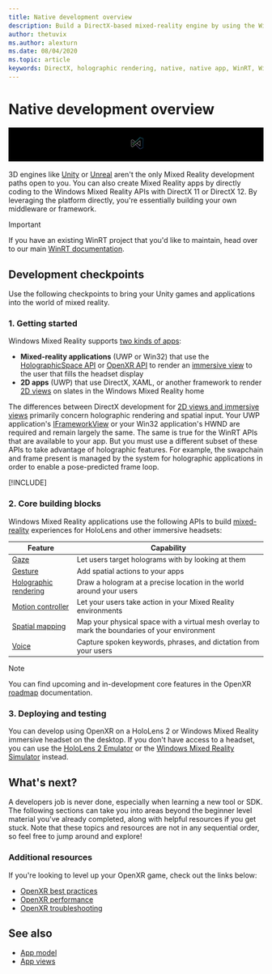 ```yaml
---
title: Native development overview 
description: Build a DirectX-based mixed-reality engine by using the Windows Mixed Reality APIs directly.
author: thetuvix
ms.author: alexturn
ms.date: 08/04/2020
ms.topic: article
keywords: DirectX, holographic rendering, native, native app, WinRT, WinRT app, platform APIs, custom engine, middleware, mixed reality headset, windows mixed reality headset, virtual reality headset
---
```


# Native development overview

![Native banner logo](../images/native_logo_banner.png)

3D engines like [Unity](../unity/unity-development-overview.md) or [Unreal](../unreal/unreal-development-overview.md) aren't the only Mixed Reality development paths open to you. You can also create Mixed Reality apps by directly coding to the Windows Mixed Reality APIs with DirectX 11 or DirectX 12. By leveraging the platform directly, you're essentially building your own middleware or framework. 

> [!IMPORTANT]
> If you have an existing WinRT project that you'd like to maintain, head over to our main [WinRT documentation](creating-a-holographic-directx-project.md). 

## Development checkpoints

Use the following checkpoints to bring your Unity games and applications into the world of mixed reality.

### 1. Getting started

Windows Mixed Reality supports [two kinds of apps](../../design/app-views.md):
* **Mixed-reality applications** (UWP or Win32) that use the [HolographicSpace API](getting-a-holographicspace.md) or [OpenXR API](openxr.md) to render an [immersive view](../../design/app-views.md) to the user that fills the headset display
* **2D apps** (UWP) that use DirectX, XAML, or another framework to render [2D views](../../design/app-views.md#2d-views) on slates in the Windows Mixed Reality home

The differences between DirectX development for [2D views and immersive views](../../design/app-views.md) primarily concern holographic rendering and spatial input. Your UWP application's [IFrameworkView](https://msdn.microsoft.com/library/windows/apps/windows.applicationmodel.core.iframeworkview.aspx) or your Win32 application's HWND are required and remain largely the same. The same is true for the WinRT APIs that are available to your app. But you must use a different subset of these APIs to take advantage of holographic features. For example, the swapchain and frame present is managed by the system for holographic applications in order to enable a pose-predicted frame loop.

[!INCLUDE[](../includes/native-getting-started.md)]

### 2. Core building blocks

Windows Mixed Reality applications use the following APIs to build [mixed-reality](../../discover/mixed-reality.md) experiences for HoloLens and other immersive headsets:

|  Feature  |  Capability  |
| --- | --- |
| [Gaze](../../design/gaze-and-commit.md) | Let users target holograms with by looking at them |
| [Gesture](../../design/gaze-and-commit.md#composite-gestures) | Add spatial actions to your apps |
| [Holographic rendering](../platform-capabilities-and-apis/rendering.md) | Draw a hologram at a precise location in the world around your users |
| [Motion controller](../../design/motion-controllers.md) | Let your users take action in your Mixed Reality environments |
| [Spatial mapping](../../design/spatial-mapping.md) | Map your physical space with a virtual mesh overlay to mark the boundaries of your environment |
| [Voice](../../design/voice-input.md) | Capture spoken keywords, phrases, and dictation from your users |
 
> [!NOTE]
> You can find upcoming and in-development core features in the OpenXR [roadmap](openxr.md#roadmap) documentation.

### 3. Deploying and testing

You can develop using OpenXR on a HoloLens 2 or Windows Mixed Reality immersive headset on the desktop.  If you don't have access to a headset, you can use the [HoloLens 2 Emulator](../platform-capabilities-and-apis/using-the-hololens-emulator.md) or the [Windows Mixed Reality Simulator](../platform-capabilities-and-apis/using-the-windows-mixed-reality-simulator.md) instead.

## What's next?

A developers job is never done, especially when learning a new tool or SDK. The following sections can take you into areas beyond the beginner level material you've already completed, along with helpful resources if you get stuck. Note that these topics and resources are not in any sequential order, so feel free to jump around and explore!

### Additional resources

If you're looking to level up your OpenXR game, check out the links below:

* [OpenXR best practices](openxr-best-practices.md)
* [OpenXR performance](openxr-performance.md)
* [OpenXR troubleshooting](openxr-troubleshooting.md)

## See also
* [App model](../../design/app-model.md)
* [App views](../../design/app-views.md)
